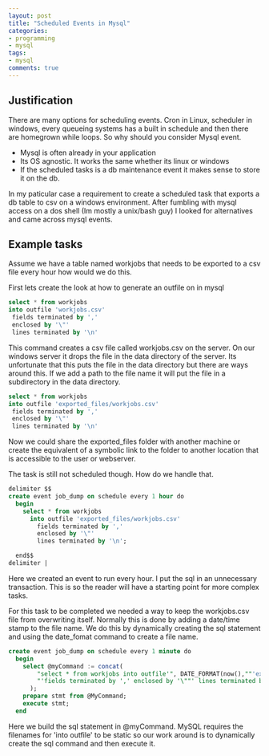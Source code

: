 ```yaml
---
layout: post
title: "Scheduled Events in Mysql"
categories:
- programming
- mysql
tags:
- mysql
comments: true
---
```


## Justification

There are many options for scheduling events.  Cron in Linux, scheduler in windows, every queueing systems has a built in schedule and then there are homegrown while loops. So why should you consider Mysql event.
* Mysql is often already in your application
* Its OS agnostic. It works the same whether its linux or windows
* If the scheduled tasks is a db maintenance event it makes sense to store it on the db.

In my paticular case a requirement to create a scheduled task that exports a db table to csv on a windows environment. After fumbling with mysql access on a dos shell (Im mostly a unix/bash guy) I looked for alternatives and came across mysql events.  

## Example tasks
Assume we have a table named workjobs that needs to be exported to a csv file every hour how would we do this.

First lets create the look at how to generate an outfile on in mysql

```sql
select * from workjobs
into outfile 'workjobs.csv'
 fields terminated by ','
 enclosed by '\"'
 lines terminated by '\n'
```

This command creates a csv file called workjobs.csv on the server.  On our windows server it drops the file in the data directory of the server.
Its unfortunate that this puts the file in the data directory but there are ways around this.  If we add a path to the file name it will put the file in a subdirectory in the data directory.

```sql
select * from workjobs
into outfile 'exported_files/workjobs.csv'
 fields terminated by ','
 enclosed by '\"'
 lines terminated by '\n'
```
Now we could share the exported_files folder with another machine or create the equivalent of a symbolic link to the folder to another location that is accessible to the user or webserver.

The task is still not scheduled though.  How do we handle that.


```sql
delimiter $$
create event job_dump on schedule every 1 hour do
  begin
    select * from workjobs
      into outfile 'exported_files/workjobs.csv'
        fields terminated by ','
        enclosed by '\"'
        lines terminated by '\n';

  end$$
delimiter |
```
Here we created an event to run every hour. I put the sql in an unnecessary transaction. This is so the reader will have a starting point for more complex tasks.

For this task to be completed we needed a way to keep the workjobs.csv file from overwriting itself.  Normally this is done by adding a date/time stamp to the file name.  We do this by dynamically creating the sql statement and using the date_fomat command to create a file name.
```sql
create event job_dump on schedule every 1 minute do
  begin
    select @myCommand := concat(
        "select * from workjobs into outfile'", DATE_FORMAT(now(),""'exported_files/workjobs-%y%m%d-%H%i%s'),
        "'fields terminated by ',' enclosed by '\""' lines terminated by '\n'"
      );    
    prepare stmt from @MyCommand;
    execute stmt;
  end
```

Here we build the sql statement in @myCommand.  MySQL requires the filenames for 'into outfile' to be static so our work around is to dynamically create the sql command and then execute it.

